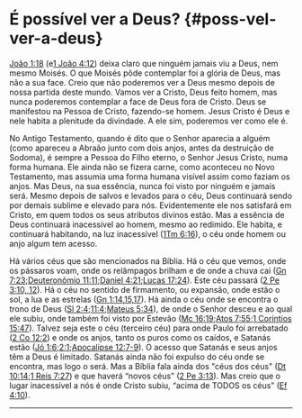 # É possível ver a Deus? {#poss-vel-ver-a-deus}

[João 1:18](http://bibliaonline.com.br/acf/jo/1/18) (e[1 João 4:12](http://bibliaonline.com.br/acf/1jo/4/12)) deixa claro que ninguém jamais viu a Deus, nem mesmo Moisés. O que Moisés pôde contemplar foi a glória de Deus, mas não a sua face. Creio que não poderemos ver a Deus mesmo depois de nossa partida deste mundo. Vamos ver a Cristo, Deus feito homem, mas nunca poderemos contemplar a face de Deus fora de Cristo. Deus se manifestou na Pessoa de Cristo, fazendo-se homem. Jesus Cristo é Deus e nele habita a plenitude da divindade. A ele sim, poderemos ver como ele é.

No Antigo Testamento, quando é dito que o Senhor aparecia a alguém (como apareceu a Abraão junto com dois anjos, antes da destruição de Sodoma), é sempre a Pessoa do Filho eterno, o Senhor Jesus Cristo, numa forma humana. Ele ainda não se fizera carne, como aconteceu no Novo Testamento, mas assumia uma forma humana visível assim como faziam os anjos. Mas Deus, na sua essência, nunca foi visto por ninguém e jamais será. Mesmo depois de salvos e levados para o céu, Deus continuará sendo por demais sublime e elevado para nós. Evidentemente ele nos satisfará em Cristo, em quem todos os seus atributos divinos estão. Mas a essência de Deus continuará inacessível ao homem, mesmo ao redimido. Ele habita, e continuará habitando, na luz inacessível ([1Tm 6:16](http://bibliaonline.com.br/acf/1tm/6/16)), o céu onde homem ou anjo algum tem acesso.

Há vários céus que são mencionados na Bíblia. Há o céu que vemos, onde os pássaros voam, onde os relâmpagos brilham e de onde a chuva cai ([Gn 7:23](http://bibliaonline.com.br/acf/gn/7/23);[Deuteronômio 11:11](http://bibliaonline.com.br/acf/gn/7/23);[Daniel 4:21](http://bibliaonline.com.br/acf/dn/4/21);[Lucas 17:24](http://bibliaonline.com.br/acf/lc/17/24)). Este céu passará ([2 Pe 3:10, 12](http://bibliaonline.com.br/acf/2pe/3/10,12)). Há o céu no sentido de firmamento, ou expansão, onde estão o sol, a lua e as estrelas ([Gn 1:14](http://bibliaonline.com.br/acf/gn/1/14),[15,17](http://bibliaonline.com.br/acf/gn/15/17)). Há ainda o céu onde se encontra o trono de Deus ([Sl 2:4](http://bibliaonline.com.br/acf/sl/2/4);[11:4](http://bibliaonline.com.br/acf/sl/11/4);[Mateus 5:34](http://bibliaonline.com.br/acf/mt/5/34)), de onde o Senhor desceu e ao qual ele subiu, onde também foi visto por Estevão ([Mc 16:19](http://bibliaonline.com.br/acf/mc/16/19);[Atos 7:55](http://bibliaonline.com.br/acf/atos/7/55);[1 Coríntios 15:47](http://bibliaonline.com.br/acf/1co/15/47)). Talvez seja este o céu (terceiro céu) para onde Paulo foi arrebatado ([2 Co 12:2](http://bibliaonline.com.br/acf/2co/12/2)) e onde os anjos, tanto os puros como os caídos, e Satanás estão ([Jó 1:6](http://bibliaonline.com.br/acf/jó/1/6);[2:1](http://bibliaonline.com.br/acf/jó/2/1);[Apocalipse 12:7-9](http://bibliaonline.com.br/acf/ap/12/7-9)). O acesso que Satanás e seus anjos têm a Deus é limitado. Satanás ainda não foi expulso do céu onde se encontra, mas logo o será. Mas a Bíblia fala ainda dos &quot;céus dos céus&quot; ([Dt 10:14](http://bibliaonline.com.br/acf/dt/10/14);[1 Reis 7:27](http://bibliaonline.com.br/acf/1rs/7/27)) e que haverá “novos céus” ([2 Pe 3:13](http://bibliaonline.com.br/acf/2pe/3/13)). Mas creio que o lugar inacessível a nós é onde Cristo subiu, “acima de TODOS os céus” ([Ef 4:10](http://bibliaonline.com.br/acf/ef/4/10)).

*****
